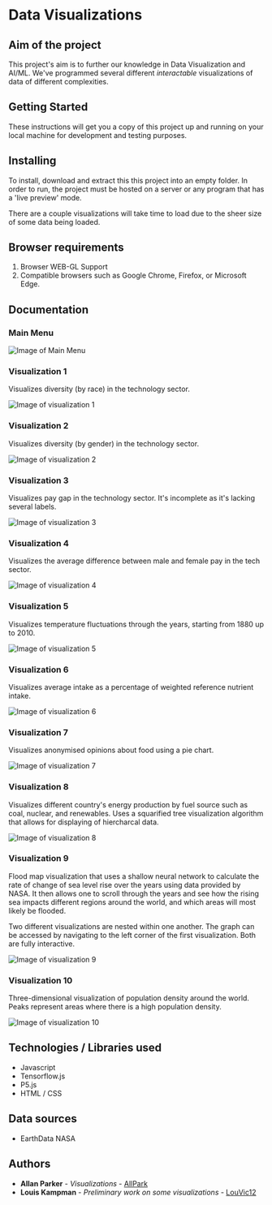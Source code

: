 # Data Visualizations

## Aim of the project

This project's aim is to further our knowledge in Data Visualization and AI/ML. We've programmed several different *interactable* visualizations of data of different complexities.

## Getting Started

These instructions will get you a copy of this project up and running on your local machine for development and testing purposes. 

## Installing

To install, download and extract this this project into an empty folder. In order to run, the project must be hosted on a server or any program that has a 'live preview' mode.

There are a couple visualizations will take time to load due to the sheer size of some data being loaded. 

## Browser requirements

1. Browser WEB-GL Support
2. Compatible browsers such as Google Chrome, Firefox, or Microsoft Edge. 

## Documentation

### Main Menu 

![Image of Main Menu](https://github.com/allpark/P5JS-DataVis-AI-ML/blob/master/img/menu.jpg)


### Visualization 1 

Visualizes diversity (by race) in the technology sector.

![Image of visualization 1](https://github.com/allpark/P5JS-DataVis-AI-ML/blob/master/img/vis_1.jpg)

### Visualization 2

Visualizes diversity (by gender) in the technology sector.

![Image of visualization 2](https://github.com/allpark/P5JS-DataVis-AI-ML/blob/master/img/vis_2.jpg)


### Visualization 3

Visualizes pay gap in the technology sector. It's incomplete as it's lacking several labels.

![Image of visualization 3](https://github.com/allpark/P5JS-DataVis-AI-ML/blob/master/img/vis_3.jpg)


### Visualization 4

Visualizes the average difference between male and female pay in the tech sector. 

![Image of visualization 4](https://github.com/allpark/P5JS-DataVis-AI-ML/blob/master/img/vis_4.jpg)


### Visualization 5

Visualizes temperature fluctuations through the years, starting from 1880 up to 2010.

![Image of visualization 5](https://github.com/allpark/P5JS-DataVis-AI-ML/blob/master/img/vis_5.jpg)

### Visualization 6

Visualizes average intake as a percentage of weighted reference nutrient intake.

![Image of visualization 6](https://github.com/allpark/P5JS-DataVis-AI-ML/blob/master/img/vis_6.jpg)


### Visualization 7

Visualizes anonymised opinions about food using a pie chart.

![Image of visualization 7](https://github.com/allpark/P5JS-DataVis-AI-ML/blob/master/img/vis_7.jpg)


### Visualization 8

Visualizes different country's energy production by fuel source such as coal, nuclear, and renewables. 
Uses a squarified tree visualization algorithm that allows for displaying of hiercharcal data.

![Image of visualization 8](https://github.com/allpark/P5JS-DataVis-AI-ML/blob/master/img/vis_8.jpg)


### Visualization 9

Flood map visualization that uses a shallow neural network to calculate the rate of change of sea level rise over the years using data provided by NASA. It then allows one to scroll through the years and see how the rising sea impacts different regions around the world, and which areas will most likely be flooded.

Two different visualizations are nested within one another. The graph can be accessed by navigating to the left corner of the first visualization. Both are fully interactive. 

![Image of visualization 9](https://github.com/allpark/P5JS-DataVis-AI-ML/blob/master/img/vis_9.jpg)


### Visualization 10

Three-dimensional visualization of population density around the world. Peaks represent areas where there is a high population density.

![Image of visualization 10](https://github.com/allpark/P5JS-DataVis-AI-ML/blob/master/img/vis_10.jpg)


## Technologies / Libraries used

* Javascript
* Tensorflow.js
* P5.js
* HTML / CSS

## Data sources

* EarthData NASA 


## Authors

* **Allan Parker** - *Visualizations* - [AllPark](https://github.com/allpark)
* **Louis Kampman** - *Preliminary work on some visualizations* - [LouVic12](https://github.com/LouVic12)

